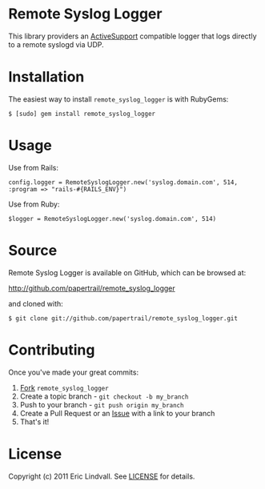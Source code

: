 # Remote Syslog Logger

This library providers an [ActiveSupport][] compatible logger that logs 
directly to a remote syslogd via UDP.

[ActiveSupport]: http://as.rubyonrails.org/


# Installation

The easiest way to install `remote_syslog_logger` is with RubyGems:

    $ [sudo] gem install remote_syslog_logger


# Usage


Use from Rails:

    config.logger = RemoteSyslogLogger.new('syslog.domain.com', 514, :program => "rails-#{RAILS_ENV}")


Use from Ruby:

    $logger = RemoteSyslogLogger.new('syslog.domain.com', 514)



# Source

Remote Syslog Logger is available on GitHub, which can be browsed at:

<http://github.com/papertrail/remote_syslog_logger>

and cloned with:

    $ git clone git://github.com/papertrail/remote_syslog_logger.git


# Contributing

Once you've made your great commits:

 1. [Fork][fk] `remote_syslog_logger`
 2. Create a topic branch - `git checkout -b my_branch`
 3. Push to your branch - `git push origin my_branch`
 4. Create a Pull Request or an [Issue][is] with a link to your branch
 5. That's it!


# License

Copyright (c) 2011 Eric Lindvall. See [LICENSE][] for details.


[fk]: http://help.github.com/forking/
[is]: https://github.com/papertrail/remote_syslog_logger/issues
[LICENSE]: https://github.com/papertrail/remote_syslog_logger/blob/master/LICENSE
